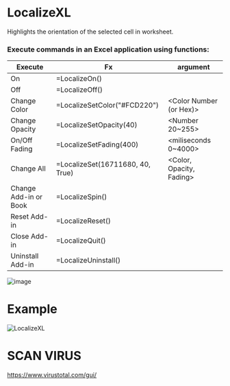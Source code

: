 # LocalizeXL
Highlights the orientation of the selected cell in worksheet.

### Execute commands in an Excel application using functions:
Execute | Fx | argument
---|---|---
On |	=LocalizeOn()	|
Off | =LocalizeOff() |
Change Color | =LocalizeSetColor("#FCD220")	| <Color Number (or Hex)>
Change Opacity |	=LocalizeSetOpacity(40)	| <Number 20~255>
On/Off Fading |	=LocalizeSetFading(400) |	<miliseconds 0~4000>
Change All |	=LocalizeSet(16711680, 40, True)	| <Color, Opacity, Fading>
Change Add-in or Book |	=LocalizeSpin() |
Reset Add-in |	=LocalizeReset() |
Close Add-in |	=LocalizeQuit()	|
Uninstall Add-in |	=LocalizeUninstall()	|


![image](https://user-images.githubusercontent.com/58664571/110069954-88076e00-7dab-11eb-9102-aff2eac41675.png)

# Example

![LocalizeXL](http://url/to/img.png)

# SCAN VIRUS
https://www.virustotal.com/gui/
